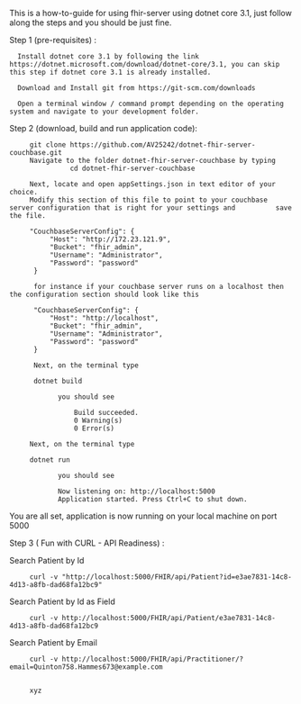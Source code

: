 This is a how-to-guide for using fhir-server using dotnet core 3.1, just follow along the steps and you should be just fine.

Step 1 (pre-requisites) : 
      
      Install dotnet core 3.1 by following the link https://dotnet.microsoft.com/download/dotnet-core/3.1, you can skip this step if dotnet core 3.1 is already installed.
      
      Download and Install git from https://git-scm.com/downloads
      
      Open a terminal window / command prompt depending on the operating system and navigate to your development folder.
      


Step 2 (download, build and run application code): 

         git clone https://github.com/AV25242/dotnet-fhir-server-couchbase.git
         Navigate to the folder dotnet-fhir-server-couchbase by typing 
                   cd dotnet-fhir-server-couchbase
         
         Next, locate and open appSettings.json in text editor of your choice.
         Modify this section of this file to point to your couchbase server configuration that is right for your settings and          save the file.
         
         "CouchbaseServerConfig": {
              "Host": "http://172.23.121.9",
              "Bucket": "fhir_admin",
              "Username": "Administrator",
              "Password": "password"
          }
          
          for instance if your couchbase server runs on a localhost then the configuration section should look like this
          
          "CouchbaseServerConfig": {
              "Host": "http://localhost",
              "Bucket": "fhir_admin",
              "Username": "Administrator",
              "Password": "password"
          }
          
          Next, on the terminal type
          
          dotnet build
          
                you should see
          
                    Build succeeded.
                    0 Warning(s)
                    0 Error(s)

         Next, on the terminal type
         
         dotnet run
         
                you should see
                
                Now listening on: http://localhost:5000
                Application started. Press Ctrl+C to shut down.
                
You are all set, application is now running on your local machine on port 5000

Step 3 ( Fun with CURL - API Readiness) : 

  Search Patient by Id

         curl -v "http://localhost:5000/FHIR/api/Patient?id=e3ae7831-14c8-4d13-a8fb-dad68fa12bc9"
         
  Search Patient by Id as Field

         curl -v http://localhost:5000/FHIR/api/Patient/e3ae7831-14c8-4d13-a8fb-dad68fa12bc9
         
 
  Search Patient by Email
  
         curl -v http://localhost:5000/FHIR/api/Practitioner/?email=Quinton758.Hammes673@example.com
         
         
         xyz

